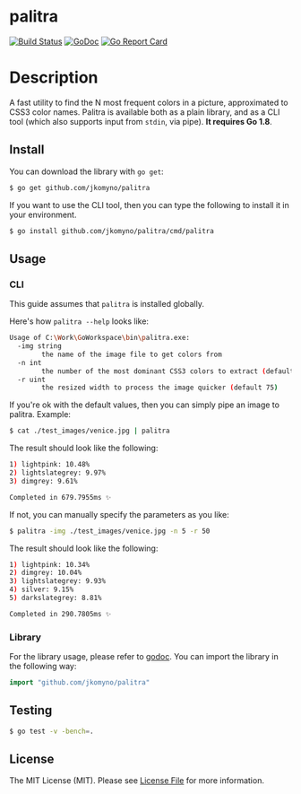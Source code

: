 # palitra

[![Build Status](https://travis-ci.org/jkomyno/palitra.svg?branch=master)](https://travis-ci.org/jkomyno/palitra) [![GoDoc](https://godoc.org/github.com/jkomyno/palitra?status.svg)](https://godoc.org/github.com/jkomyno/palitra) [![Go Report Card](https://goreportcard.com/badge/github.com/jkomyno/palitra)](https://goreportcard.com/report/github.com/jkomyno/palitra)

# Description
A fast utility to find the N most frequent colors in a picture, approximated to CSS3 color names.
Palitra is available both as a plain library, and as a CLI tool (which also supports input from `stdin`, via pipe).
**It requires Go 1.8**.

## Install

You can download the library with `go get`:

```bash
$ go get github.com/jkomyno/palitra
```

If you want to use the CLI tool, then you can type the following to install it in your environment.

```bash
$ go install github.com/jkomyno/palitra/cmd/palitra
```

## Usage

### CLI

This guide assumes that `palitra` is installed globally.

Here's how `palitra --help` looks like:

```bash
Usage of C:\Work\GoWorkspace\bin\palitra.exe:
  -img string
        the name of the image file to get colors from
  -n int
        the number of the most dominant CSS3 colors to extract (default 3)
  -r uint
        the resized width to process the image quicker (default 75)
```

If you're ok with the default values, then you can simply pipe an image to palitra. Example:

```bash
$ cat ./test_images/venice.jpg | palitra
```

The result should look like the following:
```bash
1) lightpink: 10.48%
2) lightslategrey: 9.97%
3) dimgrey: 9.61%

Completed in 679.7955ms ✨
```

If not, you can manually specify the parameters as you like:

```bash
$ palitra -img ./test_images/venice.jpg -n 5 -r 50
```

The result should look like the following:
```bash
1) lightpink: 10.34%
2) dimgrey: 10.04%
3) lightslategrey: 9.93%
4) silver: 9.15%
5) darkslategrey: 8.81%

Completed in 290.7805ms ✨
```

### Library

For the library usage, please refer to [godoc](https://godoc.org/github.com/jkomyno/palitra).
You can import the library in the following way:

```go
import "github.com/jkomyno/palitra"
```

## Testing

``` bash
$ go test -v -bench=.
```

## License

The MIT License (MIT). Please see [License File](LICENSE.md) for more information.